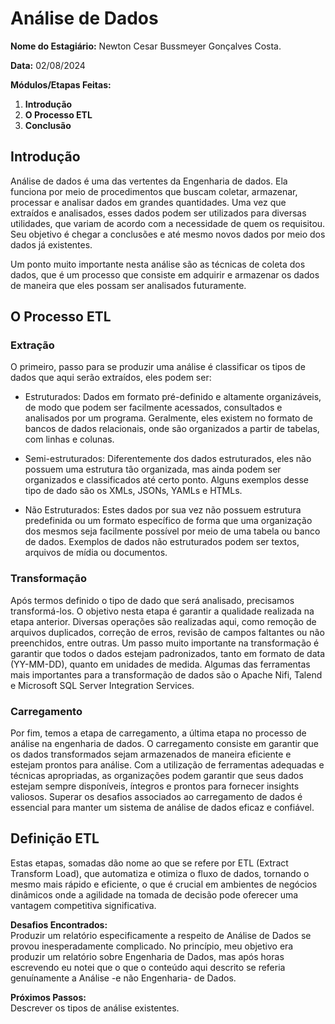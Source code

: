 #  Análise de Dados

**Nome do Estagiário:** Newton Cesar Bussmeyer Gonçalves Costa.

**Data:** 02/08/2024

**Módulos/Etapas Feitas:**  
1. **Introdução**
2. **O Processo ETL**
3. **Conclusão** 

## Introdução

Análise de dados é uma das vertentes da Engenharia de dados. Ela funciona por meio de procedimentos que buscam coletar, armazenar, processar e analisar dados em grandes quantidades. Uma vez que extraídos e analisados, esses dados podem ser utilizados para diversas utilidades, que variam de acordo com a necessidade de quem os requisitou. Seu objetivo é chegar a conclusões e até mesmo novos dados por meio dos dados já existentes.

Um ponto muito importante nesta análise são as técnicas de coleta dos dados, que é um processo que consiste em adquirir e armazenar os dados de maneira que eles possam ser analisados futuramente.

## O Processo ETL

### Extração
O primeiro, passo para se produzir uma análise é classificar os tipos de dados que aqui serão extraídos, eles podem ser:

* Estruturados: Dados em formato pré-definido e altamente organizáveis, de modo que podem ser facilmente acessados, consultados e analisados por um programa. Geralmente, eles existem no formato de bancos de dados relacionais, onde são organizados a partir de tabelas, com linhas e colunas.

* Semi-estruturados: Diferentemente dos dados estruturados, eles não possuem uma estrutura tão organizada, mas ainda podem ser organizados e classificados até certo ponto. Alguns exemplos desse tipo de dado são os XMLs, JSONs, YAMLs e HTMLs.

* Não Estruturados: Estes dados por sua vez não possuem estrutura predefinida ou um formato específico de forma que uma organização dos mesmos seja facilmente possível por meio de uma tabela ou banco de dados. Exemplos de dados não estruturados podem ser textos, arquivos de mídia ou documentos.

### Transformação
Após termos definido o tipo de dado que será analisado, precisamos transformá-los. O objetivo nesta etapa é garantir a qualidade realizada na etapa anterior. Diversas operações são realizadas aqui, como remoção de arquivos duplicados, correção de erros, revisão de campos faltantes ou não preenchidos, entre outras. Um passo muito importante na transformação é garantir que todos o dados estejam padronizados, tanto em formato de data (YY-MM-DD), quanto em unidades de medida. Algumas das ferramentas mais importantes para a transformação de dados são o Apache Nifi, Talend e Microsoft SQL Server Integration Services.

### Carregamento
Por fim, temos a etapa de carregamento, a última etapa no processo de análise na engenharia de dados. O carregamento consiste em garantir que os dados transformados sejam armazenados de maneira eficiente e estejam prontos para análise. Com a utilização de ferramentas adequadas e técnicas apropriadas, as organizações podem garantir que seus dados estejam sempre disponíveis, íntegros e prontos para fornecer insights valiosos. Superar os desafios associados ao carregamento de dados é essencial para manter um sistema de análise de dados eficaz e confiável.


## Definição ETL
Estas etapas, somadas dão nome ao que se refere por ETL (Extract Transform Load), que automatiza e otimiza o fluxo de dados, tornando o mesmo mais rápido e eficiente, o que é crucial em ambientes de negócios dinâmicos onde a agilidade na tomada de decisão pode oferecer uma vantagem competitiva significativa.

**Desafios Encontrados:**  
Produzir um relatório especificamente a respeito de Análise de Dados se provou inesperadamente complicado. No princípio, meu objetivo era produzir um relatório sobre Engenharia de Dados, mas após horas escrevendo eu notei que o que o conteúdo aqui descrito se referia genuínamente a Análise -e não Engenharia- de Dados.

**Próximos Passos:**  
Descrever os tipos de análise existentes.
